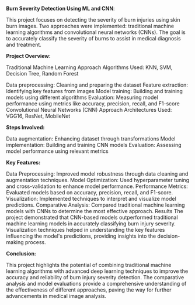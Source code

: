**Burn Severity Detection Using ML and CNN**:

This project focuses on detecting the severity of burn injuries using skin burn images. Two approaches were implemented: traditional machine learning algorithms and convolutional neural networks (CNNs). The goal is to accurately classify the severity of burns to assist in medical diagnosis and treatment.

**Project Overview:**

Traditional Machine Learning Approach
Algorithms Used: KNN, SVM, Decision Tree, Random Forest

Data preprocessing: Cleaning and preparing the dataset
Feature extraction: Identifying key features from images
Model training: Building and training models using different algorithms
Evaluation: Measuring model performance using metrics like accuracy, precision, recall, and F1-score
Convolutional Neural Networks (CNN) Approach
Architectures Used: VGG16, ResNet, MobileNet

**Steps Involved:**

Data augmentation: Enhancing dataset through transformations
Model implementation: Building and training CNN models
Evaluation: Assessing model performance using relevant metrics

**Key Features:**

Data Preprocessing: Improved model robustness through data cleaning and augmentation techniques.
Model Optimization: Used hyperparameter tuning and cross-validation to enhance model performance.
Performance Metrics: Evaluated models based on accuracy, precision, recall, and F1-score.
Visualization: Implemented techniques to interpret and visualize model predictions.
Comparative Analysis: Compared traditional machine learning models with CNNs to determine the most effective approach.
Results
The project demonstrated that CNN-based models outperformed traditional machine learning models in accurately classifying burn injury severity.
Visualization techniques helped in understanding the key features influencing the model's predictions, providing insights into the decision-making process.

**Conclusion:**

This project highlights the potential of combining traditional machine learning algorithms with advanced deep learning techniques to improve the accuracy and reliability of burn injury severity detection. The comparative analysis and model evaluations provide a comprehensive understanding of the effectiveness of different approaches, paving the way for further advancements in medical image analysis.
